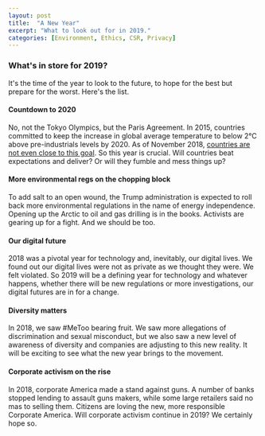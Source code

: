 ```yaml
---
layout: post
title:  "A New Year"
excerpt: "What to look out for in 2019."
categories: [Environment, Ethics, CSR, Privacy]
---
```


### What's in store for 2019?
It's the time of the year to look to the future, to hope for the best but prepare for the worst. Here's the list.

#### Countdown to 2020
No, not the Tokyo Olympics, but the Paris Agreement. In 2015, countries committed to keep the increase in global average temperature to below 2°C above pre-industrials levels by 2020. As of November 2018, <a href="https://www.washingtonpost.com/energy-environment/2018/11/27/countries-vowed-cut-carbon-emissions-they-arent-even-close-their-goals-un-report-finds/?noredirect=on&utm_term=.a71e1261759a" target="_blank">countries are not even close to this goal</a>. So this year is crucial. Will countries beat expectations and deliver? Or will they fumble and mess things up? 

#### More environmental regs on the chopping block
To add salt to an open wound, the Trump administration is expected to roll back more environmental regulations in the name of energy independence. Opening up the Arctic to oil and gas drilling is in the books. Activists are gearing up for a fight. And we should be too.

#### Our digital future
2018 was a pivotal year for technology and, inevitably, our digital lives. We found out our digital lives were not as private as we thought they were. We felt violated. So 2019 will be a defining year for technology and whatever happens, whether there will be new regulations or more investigations, our digital futures are in for a change.

#### Diversity matters
In 2018, we saw #MeToo bearing fruit. We saw more allegations of discrimination and sexual misconduct, but we also saw a new level of awareness of diversity and companies are adjusting to this new reality. It will be exciting to see what the new year brings to the movement.

#### Corporate activism on the rise
In 2018, corporate America made a stand against guns. A number of banks stopped lending to assault guns makers, while some large retailers said no mas to selling them. Citizens are loving the new, more responsible Corporate America. Will corporate activism continue in 2019? We certainly hope so.
